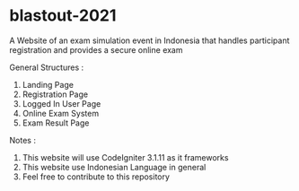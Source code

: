 # blastout-2021
A Website of an exam simulation event in Indonesia that handles participant registration and provides a secure online exam

General Structures :
1. Landing Page
2. Registration Page
3. Logged In User Page
4. Online Exam System
5. Exam Result Page

Notes :
1. This website will use CodeIgniter 3.1.11 as it frameworks
2. This website use Indonesian Language in general
3. Feel free to contribute to this repository
